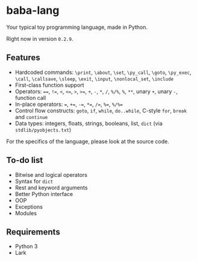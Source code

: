 # baba-lang

Your typical toy programming language, made in Python.

Right now in version `0.2.9`.

## Features
- Hardcoded commands: `\print`, `\about`, `\set`, `\py_call`, `\goto`, `\py_exec`, `\call`, `\callsave`, `\sleep`, `\exit`, `\input`, `\nonlocal_set`, `\include`
- First-class function support
- Operators: `==`, `!=`, `<`, `<=`, `>`, `>=`, `+`, `-`, `*`, `/`, `%/%`, `%`, `**`, unary `+`, unary `-`, function call
- In-place operators: `=`, `+=`, `-=`, `*=`, `/=`, `%=`, `%/%=`
- Control flow constructs: `goto`, `if`, `while`, `do..while`, C-style `for`, `break` and `continue`
- Data types: integers, floats, strings, booleans, list, `dict` (via `stdlib/pyobjects.txt`)

For the specifics of the language, please look at the source code.

## To-do list
- Bitwise and logical operators
- Syntax for `dict`
- Rest and keyword arguments
- Better Python interface
- OOP
- Exceptions
- Modules

## Requirements
- Python 3
- Lark
